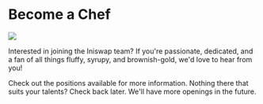 # Become a Chef

![](../../.gitbook/assets/docs-masthead-20-%20%281%29.png)

Interested in joining the Iniswap team? If you're passionate, dedicated, and a fan of all things fluffy, syrupy, and brownish-gold, we'd love to hear from you!

Check out the positions available for more information. Nothing there that suits your talents? Check back later. We'll have more openings in the future. 

